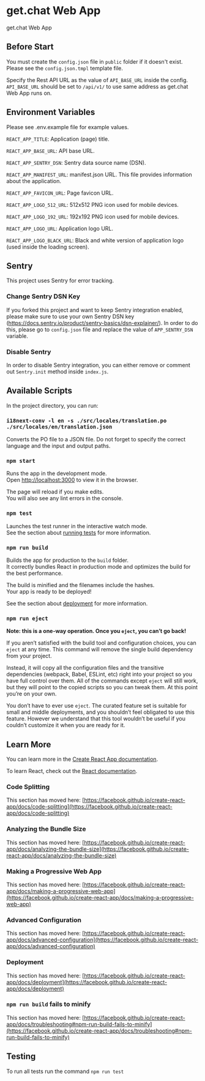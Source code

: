 # get.chat Web App

get.chat Web App

## Before Start

You must create the `config.json` file in `public` folder if it doesn't exist. Please see the `config.json.tmpl` template file.

Specify the Rest API URL as the value of `API_BASE_URL` inside the config.
`API_BASE_URL` should be set to `/api/v1/` to use same address as get.chat Web App runs on.

## Environment Variables

Please see .env.example file for example values.

`REACT_APP_TITLE`: Application (page) title.

`REACT_APP_BASE_URL`: API base URL.

`REACT_APP_SENTRY_DSN`: Sentry data source name (DSN).

`REACT_APP_MANIFEST_URL`: manifest.json URL. This file provides information about the application.

`REACT_APP_FAVICON_URL`: Page favicon URL.

`REACT_APP_LOGO_512_URL`: 512x512 PNG icon used for mobile devices.

`REACT_APP_LOGO_192_URL`: 192x192 PNG icon used for mobile devices.

`REACT_APP_LOGO_URL`: Application logo URL.

`REACT_APP_LOGO_BLACK_URL`: Black and white version of application logo (used inside the loading screen).

## Sentry

This project uses Sentry for error tracking.

### Change Sentry DSN Key

If you forked this project and want to keep Sentry integration enabled, please make sure to use your own Sentry DSN key (https://docs.sentry.io/product/sentry-basics/dsn-explainer/).
In order to do this, please go to `config.json` file and replace the value of `APP_SENTRY_DSN` variable.

### Disable Sentry

In order to disable Sentry integration, you can either remove or comment out `Sentry.init` method inside `index.js`.

## Available Scripts

In the project directory, you can run:

### `i18next-conv -l en -s ./src/locales/translation.po ./src/locales/en/translation.json`

Converts the PO file to a JSON file. Do not forget to specify the correct language and the input and output paths.

### `npm start`

Runs the app in the development mode.\
Open [http://localhost:3000](http://localhost:3000) to view it in the browser.

The page will reload if you make edits.\
You will also see any lint errors in the console.

### `npm test`

Launches the test runner in the interactive watch mode.\
See the section about [running tests](https://facebook.github.io/create-react-app/docs/running-tests) for more information.

### `npm run build`

Builds the app for production to the `build` folder.\
It correctly bundles React in production mode and optimizes the build for the best performance.

The build is minified and the filenames include the hashes.\
Your app is ready to be deployed!

See the section about [deployment](https://facebook.github.io/create-react-app/docs/deployment) for more information.

### `npm run eject`

**Note: this is a one-way operation. Once you `eject`, you can’t go back!**

If you aren’t satisfied with the build tool and configuration choices, you can `eject` at any time. This command will remove the single build dependency from your project.

Instead, it will copy all the configuration files and the transitive dependencies (webpack, Babel, ESLint, etc) right into your project so you have full control over them. All of the commands except `eject` will still work, but they will point to the copied scripts so you can tweak them. At this point you’re on your own.

You don’t have to ever use `eject`. The curated feature set is suitable for small and middle deployments, and you shouldn’t feel obligated to use this feature. However we understand that this tool wouldn’t be useful if you couldn’t customize it when you are ready for it.

## Learn More

You can learn more in the [Create React App documentation](https://facebook.github.io/create-react-app/docs/getting-started).

To learn React, check out the [React documentation](https://reactjs.org/).

### Code Splitting

This section has moved here: [https://facebook.github.io/create-react-app/docs/code-splitting](https://facebook.github.io/create-react-app/docs/code-splitting)

### Analyzing the Bundle Size

This section has moved here: [https://facebook.github.io/create-react-app/docs/analyzing-the-bundle-size](https://facebook.github.io/create-react-app/docs/analyzing-the-bundle-size)

### Making a Progressive Web App

This section has moved here: [https://facebook.github.io/create-react-app/docs/making-a-progressive-web-app](https://facebook.github.io/create-react-app/docs/making-a-progressive-web-app)

### Advanced Configuration

This section has moved here: [https://facebook.github.io/create-react-app/docs/advanced-configuration](https://facebook.github.io/create-react-app/docs/advanced-configuration)

### Deployment

This section has moved here: [https://facebook.github.io/create-react-app/docs/deployment](https://facebook.github.io/create-react-app/docs/deployment)

### `npm run build` fails to minify

This section has moved here: [https://facebook.github.io/create-react-app/docs/troubleshooting#npm-run-build-fails-to-minify](https://facebook.github.io/create-react-app/docs/troubleshooting#npm-run-build-fails-to-minify)


## Testing

To run all tests run the command `npm run test`

